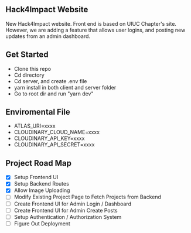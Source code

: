 ## Hack4Impact Website

New Hack4Impact website. Front end is based on UIUC Chapter's site. However, we are adding a feature that allows user logins, and posting new updates from an admin dashboard.

## Get Started

- Clone this repo
- Cd directory
- Cd server, and create .env file
- yarn install in both client and server folder
- Go to root dir and run "yarn dev"

## Enviromental File

- ATLAS_URI=xxxx
- CLOUDINARY_CLOUD_NAME=xxxx
- CLOUDINARY_API_KEY=xxxx
- CLOUDINARY_API_SECRET=xxxx

## Project Road Map

- [x] Setup Frontend UI
- [x] Setup Backend Routes
- [x] Allow Image Uploading
- [ ] Modify Existing Project Page to Fetch Projects from Backend
- [ ] Create Frontend UI for Admin Login / Dashboard
- [ ] Create Frontend UI for Admin Create Posts
- [ ] Setup Authentication / Authorization System
- [ ] Figure Out Deployment
